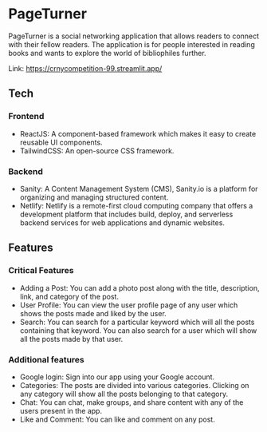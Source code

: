 # PageTurner

PageTurner is a social networking application that allows readers to connect with their fellow readers. The application is for people interested in reading books and wants to explore the world of bibliophiles further.

Link: https://crnycompetition-99.streamlit.app/

## Tech
### Frontend
- ReactJS: A component-based framework which makes it easy to create reusable UI components. 
- TailwindCSS: An open-source CSS framework.
### Backend
- Sanity: A Content Management System (CMS), Sanity.io is a platform for organizing and managing structured content.
- Netlify: Netlify is a remote-first cloud computing company that offers a development platform that includes build, deploy, and serverless backend services for web applications and dynamic websites.

## Features
### Critical Features
- Adding a Post: You can add a photo post along with the title, description, link, and category of the post.
- User Profile: You can view the user profile page of any user which shows the posts made and liked by the user.
- Search: You can search for a particular keyword which will all the posts containing that keyword. You can also search for a user which will show all the posts made by that user.

### Additional features
- Google login: Sign into our app using your Google account.
- Categories: The posts are divided into various categories. Clicking on any category will show all the posts belonging to that category.
- Chat: You can chat, make groups, and share content with any of the users present in the app.
- Like and Comment: You can like and comment on any post.
